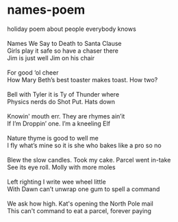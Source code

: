 # names-poem
holiday poem about people everybody knows</br>
</br>
Names We Say to Death to Santa Clause</br>
Girls play it safe so have a chaser there</br>
Jim is just well Jim on his chair</br>
</br>
For good ‘ol cheer</br>
How Mary Beth’s best toaster makes toast. How two?</br>
</br>
Bell with Tyler it is Ty of Thunder where</br>
Physics nerds do Shot Put. Hats down</br>
</br>
Knowin' mouth err. They are rhymes ain’it</br>
If I’m Droppin’ one. I’m a kneeling Elf</br>
</br>
Nature thyme is good to well me </br>
I fly what’s mine so it is she who bakes like a pro so no</br>
</br>
Blew the slow candles. Took my cake. Parcel went in-take</br>
See its eye roll. Molly with more moles</br>
</br>
Left righting I write wee wheel little</br>
With Dawn can’t unwrap one gum to spell a command</br>
</br>
We ask how high. Kat's opening the North Pole mail</br>
This can't command to eat a parcel, forever paying</br>
